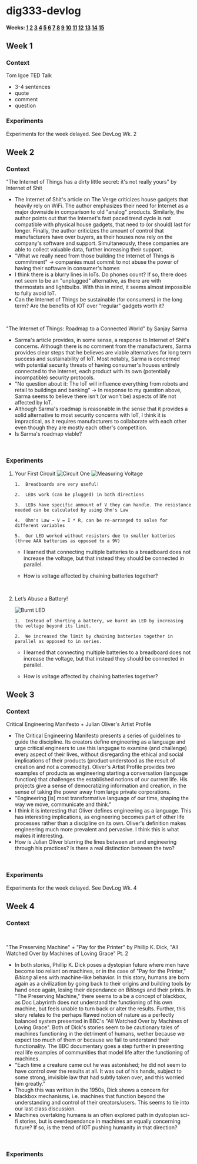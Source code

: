 

# dig333-devlog

#### Weeks: [1](#week-1) [2](#week-2) [3](#week-3) [4](#week-4) [5](#week-5) [6](#week-6) [7](#week-7) [8](#week-8) [9](#week-9) [10](#week-10) [11](#week-11) [12](#week-12) [13](#week-13) [14](#week-14) [15](#week-15)


<!--
BELOW IS A WEEKLY TEMPLATE. COPY/PASTE IT TO ADD A WEEK. SEE ASSIGNMENTS FOR DETAILS 
https://docs.google.com/document/d/1PAoPz-3vDPFWS5q9RHRb-dC7T4earpFXJW8w6v9wfZ0/edit
-->



## Week 1

### Context

Tom Igoe TED Talk

- 3-4 sentences
- quote
- comment
- question

### Experiments
<!-- List each Platt experiment / Monk recipe outcome, adding notes, photos, schematics, captions to show your work. -->

Experiments for the week delayed. See DevLog Wk. 2

## Week 2

### Context

"The Internet of Things has a dirty little secret: it's not really yours" by Internet of Shit

- The Internet of Shit's article on The Verge criticizes house gadgets that heavily rely on WiFi. The author emphasizes their need for Internet as a major downside in comparison to old "analog" products. Similarly, the author points out that the Internet's fast paced trend cycle is not compatible with physical house gadgets, that need to (or should) last for longer. Finally, the author criticizes the amount of control that manufacturers have over buyers, as their houses now rely on the company's software and support. Simultaneously, these companies are able to collect valuable data, further increasing their support.
- "What we really need from those building the Internet of Things is commitment" &rarr; companies must commit to not abuse the power of having their softawre in consumer's homes
- I think there is a blurry lines in IoTs. Do phones count? If so, there does not seem to be an "unplugged" alternative, as there are with thermostats and lightbulbs. With this in mind, it seems almost impossible to fully avoid IoT.
- Can the Internet of Things be sustainable (for consumers) in the long term? Are the benefits of IOT over "regular" gadgets worth it?

<br>

"The Internet of Things: Roadmap to a Connected World" by Sanjay Sarma

- Sarma's article provides, in some sense, a response to Internet of Shit's concerns. Although there is no comment from the manufacturers, Sarma provides clear steps that he believes are viable alternatives for long term success and sustainability of IoT. Most notably, Sarma is concerned with potential security threats of having consumer's houses entirely connected to the internet, each product with its own (potentially incompatible) security protocols.
- "No question about it: The IoT will influence everything from robots and retail to buildings and banking" &rarr; In response to my question above, Sarma seems to believe there isn't (or won't be) aspects of life not affected by IoT. 
- Although Sarma's roadmap is reasonable in the sense that it provides a solid alternative to most security concerns with IoT, I think it is impractical, as it requires manufacturers to collaborate with each other even though they are mostly each other's competition.
- Is Sarma's roadmap viable?

<br>

### Experiments
<!-- List each Platt experiment / Monk recipe outcome, adding notes, photos, schematics, captions to show your work. -->

1. Your First Circuit
  ![Circuit One](wk2-img/circuit-one.jpg) ![Measuring Voltage](wk2-img/measuring-volt.jpg)

       1.  Breadboards are very useful!
  
       2.  LEDs work (can be plugged) in both directions
  
       3.  LEDs have specific ammount of V they can handle. The resistance needed can be calculated by using Ohm's Law
  
       4.  Ohm's Law → V = I * R, can be re-arranged to solve for different variables
  
       5.  Our LED worked without resistors due to smaller batteries (three AAA batteries as opposed to a 9V)
   
    + I learned that connecting multiple batteries to a breadboard does not increase the voltage, but that instead they should be connected in parallel. 
  
    + How is voltage affected by chaining batteries together?

<br>

2. Let’s Abuse a Battery!
   
   ![Burnt LED](wk2-img/burn-led.jpg)

       1.  Instead of shorting a battery, we burnt an LED by increasing the voltage beyond its limit.
  
       2.  We increased the limit by chaining batteries together in parallel as opposed to in series.
   
    + I learned that connecting multiple batteries to a breadboard does not increase the voltage, but that instead they should be connected in parallel. 

    + How is voltage affected by chaining batteries together?

## Week 3

### Context

Critical Engineering Manifesto + Julian Oliver's Artist Profile
- The Critical Engineering Manifesto presents a series of guidelines to guide the discipline. Its creators define engineering as a language and urge critical engineers to use this langugae to examine (and challenge) every aspect of their lives, without disregarding the ethical and social implications of their products (product understood as the result of creation and not a commodity). Oliver's Artist Profile provides two examples of products as engineering starting a conversation (language function) that challenges the established notions of our current life. His projects give a sense of democratizing information and creation, in the sense of taking the power away from large private corporations.
- "Engineering [is] most transformative language of our time, shaping the way we move, communicate and think."
- I think it is interesting that Oliver defines engineering as a language. This has interesting implications, as engineering becomes part of other life processes rather than a discipline on its own. Oliver's definition makes engineering much more prevalent and pervasive. I think this is what makes it interesting.
- How is Julian Oliver blurring the lines between art and engineering through his practices? Is there a real distinction between the two?

<br>

### Experiments
<!-- List each Platt experiment / Monk recipe outcome, adding notes, photos, schematics, captions to show your work. -->

Experiments for the week delayed. See DevLog Wk. 4

## Week 4

### Context

<br>

"The Preserving Machine" + "Pay for the Printer" by Phillip K. Dick, "All Watched Over by Machines of Loving Grace" Pt. 2
- In both stories, Phillip K. Dick poses a dystopian future where men have become too reliant on machines, or in the case of "Pay for the Printer," <i>Bitlong</i> aliens with machine-like behavior. In this story, humans are born again as a civilization by going back to their origins and building tools by hand once again, losing their dependance on <i>Bitlongs</i> and their prints. In "The Preserving Machine," there seems to a be a concept of blackbox, as Doc Labyrinth does not understand the functioning of his own machine, but feels unable to turn back or alter the results. Further, this story relates to the perhaps flawed notion of nature as a perfectly balanced system presented in BBC's "All Watched Over by Machines of Loving Grace". Both of Dick's stories seem to be cautionary tales of machines functioning in the detriment of humans, wether because we expect too much of them or because we fail to understand their functionality. The BBC documentary goes a step further in presenting real life examples of communities that model life after the functioning of machines.
- "Each time a creature came out he was astonished; he did not seem to have control over the results at all. It was out of his hands, subject to some strong, invisible law that had subtly taken over, and this worried him greatly."
- Though this was written in the 1950s, Dick shows a concern for blackbox mechanisms, i.e. machines that function beyond the understanding and control of their creators/users. This seems to tie into our last class discussion.
- Machines overtaking humans is an often explored path in dystopian sci-fi stories, but is overdependance in machines an equally concerning future? If so, is the trend of IOT pushing humanity in that direction?

<br>

### Experiments
<!-- List each Platt experiment / Monk recipe outcome, adding notes, photos, schematics, captions to show your work. -->

